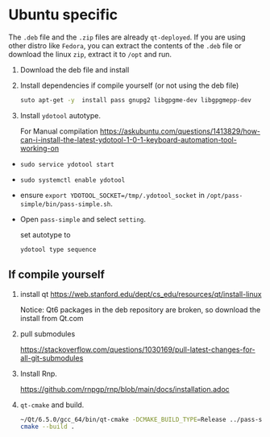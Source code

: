 # Ubuntu specific

The `.deb` file and the `.zip` files are already `qt-deployed`.
If you are using other distro like `Fedora`, you can extract the contents of the `.deb` file or download the linux `zip`, extract it to `/opt` and run.


1. Download the deb file and install

2. Install dependencies if compile yourself (or not using the deb file)

    ```bash
    suto apt-get -y  install pass gnupg2 libgpgme-dev libgpgmepp-dev
    ```

3. Install `ydotool` autotype.

    For Manual compilation <https://askubuntu.com/questions/1413829/how-can-i-install-the-latest-ydotool-1-0-1-keyboard-automation-tool-working-on>

- `sudo service ydotool start`
- `sudo systemctl enable ydotool`
- ensure `export YDOTOOL_SOCKET=/tmp/.ydotool_socket` in `/opt/pass-simple/bin/pass-simple.sh`.

- Open `pass-simple` and select `setting`.

    set autotype to

    ```bash
    ydotool type sequence
    ```

## If compile yourself

1. install qt <https://web.stanford.edu/dept/cs_edu/resources/qt/install-linux>

    Notice: Qt6 packages in the deb repository are broken, so download the install from Qt.com

2. pull submodules

    <https://stackoverflow.com/questions/1030169/pull-latest-changes-for-all-git-submodules>

3. Install Rnp.

    <https://github.com/rnpgp/rnp/blob/main/docs/installation.adoc>

4. `qt-cmake` and build.

    ```bash
    ~/Qt/6.5.0/gcc_64/bin/qt-cmake -DCMAKE_BUILD_TYPE=Release ../pass-simple-qt/
    cmake --build .
    ```

